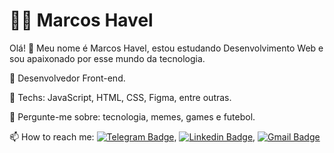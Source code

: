 # :man_technologist: Marcos Havel


Olá! 👋
Meu nome é Marcos Havel, estou estudando Desenvolvimento Web e sou apaixonado por esse mundo da tecnologia.

💼 Desenvolvedor Front-end.

💙 Techs: JavaScript, HTML, CSS, Figma, entre outras.

💬 Pergunte-me sobre: tecnologia, memes, games e futebol.

📫 How to reach me: [![Telegram Badge](https://img.shields.io/badge/-Telegram-1ca0f1?style=flat-square&labelColor=1ca0f1&logo=telegram&logoColor=white&link=https://t.me/Mhavel)](https://t.me/Mhavel), [![Linkedin Badge](https://img.shields.io/badge/-LinkedIn-blue?style=flat-square&logo=Linkedin&logoColor=white&link=https://www.linkedin.com/in/marcos-havel-viana-pereira-aa26141a5/)](https://www.linkedin.com/in/marcos-havel-viana-pereira-aa26141a5/), [![Gmail Badge](https://img.shields.io/badge/-Gmail-c14438?style=flat-square&logo=Gmail&logoColor=white&link=mailto:marcoshaveldev@gmail.com)](mailto:marcoshaveldev@gmail.com)
